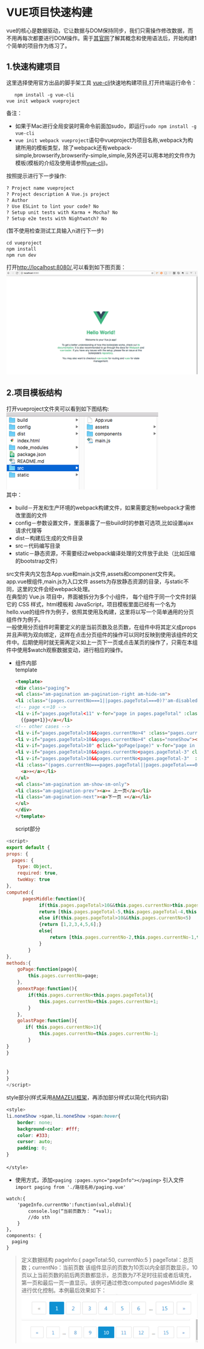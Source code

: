 # VUE项目快速构建

vue的核心是数据驱动，它让数据与DOM保持同步，我们只需操作修改数据，而不用再每次都要进行DOM操作。需于[其官网](http://vuejs.org.cn/)了解其概念和使用语法后，开始构建1个简单的项目作为练习了。

## 1.快速构建项目

这里选择使用官方出品的脚手架工具 [vue-cli](https://github.com/vuejs/vue-cli)快速地构建项目,打开终端运行命令：

```
   npm install -g vue-cli
vue init webpack vueproject
```

备注：

- 如果于Mac进行全局安装时需命令前面加sudo，即运行`sudo npm install -g vue-cli`
- `vue init webpack vueproject`语句中vueproject为项目名称,webpack为构建所用的模板类型，除了webpack还有webpack-simple,browserify,browserify-simple,simple,另外还可以用本地的文件作为模板(模板的介绍及使用请参照[vue-cli](https://github.com/vuejs/vue-cli))。

按照提示进行下一步操作:

```
? Project name vueproject
? Project description A Vue.js project
? Author
? Use ESLint to lint your code? No
? Setup unit tests with Karma + Mocha? No
? Setup e2e tests with Nightwatch? No
```

(暂不使用检查测试工具输入n进行下一步)

```
cd vueproject
npm install
npm run dev
```

打开<http://localhost:8080/>,可以看到如下图页面： ![图片](static/vueproject/1.jpg)

## 2.项目模板结构

打开vueproject文件夹可以看到如下图结构:<br>
![图片](static/vueproject/2.jpg)<br>
其中：

- build－开发和生产环境的webpack构建文件，如果需要定制webpack才需修改里面的文件
- config－参数设置文件，里面暴露了一些build时的参数可选项,比如设置ajax请求代理等
- dist－构建后生成的文件目录
- src－代码编写目录
- static－静态资源，不需要经过webpack编译处理的文件放于此处（比如压缩的bootstrap文件）

src文件夹内又包含App.vue和main.js文件,assets和component文件夹。 app.vue根组件,main.js为入口文件 assets为存放静态资源的目录，与static不同，这里的文件会经webpack处理。<br>
在典型的 Vue.js 项目中，界面被拆分为多个小组件， 每个组件于同一个文件封装它的 CSS 样式，html模板和 JavaScript，项目模板里面已经有一个名为hello.vue的组件作为例子，依照其使用及构建，这里将以写一个简单通用的分页组件作为例子。<br>
一般使用分页组件时需要定义的是当前页数及总页数，在组件中将其定义成props并且声明为双向绑定，这样在点击分页组件的操作可以同时反映到使用该组件的文件中。后期使用时就无需再定义如上一页下一页或点击某页的操作了，只需在本组件中使用$watch观察数据变动，进行相应的操作。

- 组件内部<br>
  template

  ```html
  <template>
  <div class="paging">
  <ul class="am-pagination am-pagination-right am-hide-sm">
  <li :class="(pages.currentNo===1||pages.pageTotal===0)?'am-disabled':''" @click="golastPage"><a>«</a></li>
  <!-- page <＝10 -->
  <li v-if="pages.pageTotal<11" v-for="page in pages.pageTotal" :class="pages.currentNo===page+1?'am-active':''" @click="goPage(page+1)"><a>
    {{page+1}}</a></li>
  <!-- other cases -->
  <li v-if="pages.pageTotal>10&&pages.currentNo>4" :class="pages.currentNo===1?'am-active':''" @click="goPage(1)"><a>1</a></li>
  <li v-if="pages.pageTotal>10&&pages.currentNo>4" class="noneShow"><span>...</span></li>
  <li v-if="pages.pageTotal>10" @click="goPage(page)" v-for="page in pagesMiddle" :class="pages.currentNo===page?'am-active':''"><a>{{page}}</a></li>
  <li v-if="pages.pageTotal>10&&pages.currentNo<pages.pageTotal-3" class="noneShow"><span>...</span></li>
  <li v-if="pages.pageTotal>10&&pages.currentNo<pages.pageTotal-3"  :class="pages.currentNo===pages.pageTotal?'am-active':''" @click="goPage(pages.pageTotal)"><a>{{pages.pageTotal}}</a></li>
  <li :class="(pages.currentNo===pages.pageTotal||pages.pageTotal===0)?'am-disabled':''" @click="gonextPage">
    <a>»</a></li>
  </ul>
  <ul class="am-pagination am-show-sm-only">
  <li class="am-pagination-prev"><a>« 上一页</a></li>
  <li class="am-pagination-next"><a>下一页 »</a></li>
  </ul>
  </div>
  </template>
  ```

  script部分

```javascript
<script>
export default {
props: {
  pages: {
    type: Object,
    required: true,
    twoWay: true
},
computed:{
      pagesMiddle:function(){
            if(this.pages.pageTotal>10&&this.pages.currentNo>this.pages.pageTotal-4)
            return [this.pages.pageTotal-5,this.pages.pageTotal-4,this.pages.pageTotal-3,this.pages.pageTotal-2,this.pages.pageTotal-1,this.pages.pageTotal];
            else if(this.pages.pageTotal>10&&this.pages.currentNo<5)
            {return [1,2,3,4,5,6];}
            else{
                return [this.pages.currentNo-2,this.pages.currentNo-1,this.pages.currentNo,this.pages.currentNo+1,this.pages.currentNo+2];
            }
        }
},
methods:{
    goPage:function(page){
        this.pages.currentNo=page;
    },
    gonextPage:function(){
        if(this.pages.currentNo<this.pages.pageTotal){
            this.pages.currentNo=this.pages.currentNo+1;
        }
    },
    golastPage:function(){
       if( this.pages.currentNo>1){
            this.pages.currentNo=this.pages.currentNo-1;
        }
}
}


}
}
</script>
```

style部分(样式采用[AMAZEUI框架](http://amazeui.org)，再添加部分样式以简化代码内容)

```css
<style>
li.noneShow >span,li.noneShow >span:hover{
    border: none;
    background-color: #fff;
    color: #333;
    cursor: auto;
    padding: 0;
}

</style>
```

- 使用方式，添加`<paging :pages.sync="pageInfo"></paging>` 引入文件`import paging from './路径名称/paging.vue'`

```
watch:{
    'pageInfo.currentNo':function(val,oldVal){
        console.log(“当前页数为： ”+val);
        //do sth  
    }
},
components: {
  paging
}
```

> 定义数据结构 pageInfo:{ pageTotal:50, currentNo:5 } pageTotal：总页数；currentNo：当前页数 该组件显示的页数为10页以内全部页数显示，10页以上当前页数的前后两页数都显示，总页数为7不足时往前或者后填充，第一页和最后一页一直显示。该例可通过修改computed pagesMiddle 来进行优化控制。本例最后效果如下： ![图片](static/vueproject/page1.png) ![图片](static/vueproject/page.png)
